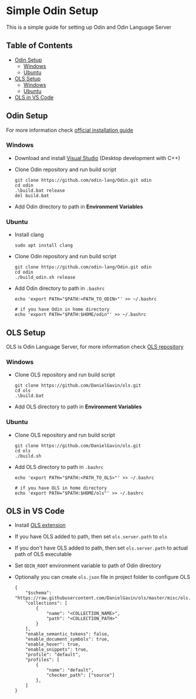 # Simple Odin Setup
This is a simple guide for setting up Odin and Odin Language Server

## Table of Contents
- [Odin Setup](#odin-setup)
  - [Windows](#windows)
  - [Ubuntu](#ubuntu)
- [OLS Setup](#ols-setup)
  - [Windows](#windows-1)
  - [Ubuntu](#ubuntu-1)
- [OLS in VS Code](#ols-in-vs-code)
## Odin Setup
For more information check [official installation guide](https://odin-lang.org/docs/install/)
### Windows
* Download and install [Visual Studio](https://visualstudio.microsoft.com/) (Desktop development with C++)
* Clone Odin repository and run build script

      git clone https://github.com/odin-lang/Odin.git odin
      cd odin
      .\build.bat release
      del build.bat
* Add Odin directory to path in **Environment Variables**
### Ubuntu
* Install clang

      sudo apt install clang
* Clone Odin repository and run build script

      git clone https://github.com/odin-lang/Odin.git odin
      cd odin
      ./build_odin.sh release
* Add Odin directory to path in `.bashrc`

      echo 'export PATH="$PATH:<PATH_TO_ODIN>"' >> ~/.bashrc

      # if you have Odin in home directory
      echo 'export PATH="$PATH:$HOME/odin"' >> ~/.bashrc
## OLS Setup
OLS is Odin Language Server, for more information check [OLS repository](https://github.com/DanielGavin/ols)
### Windows
* Clone OLS repository and run build script

      git clone https://github.com/DanielGavin/ols.git
      cd ols
      .\build.bat
* Add OLS directory to path in **Environment Variables**
### Ubuntu
* Clone OLS repository and run build script

      git clone https://github.com/DanielGavin/ols.git
      cd ols
      ./build.sh
* Add OLS directory to path in `.bashrc`

      echo 'export PATH="$PATH:<PATH_TO_OLS>"' >> ~/.bashrc

      # if you have OLS in home directory
      echo 'export PATH="$PATH:$HOME/ols"' >> ~/.bashrc
## OLS in VS Code
* Install [OLS extension](https://marketplace.visualstudio.com/items?itemName=DanielGavin.ols)
* If you have OLS added to path, then set `ols.server.path` to `ols`
* If you don't have OLS added to path, then set `ols.server.path` to actual path of OLS executable
* Set `ODIN_ROOT` environment variable to path of Odin directory
* Optionally you can create `ols.json` file in project folder to configure OLS

      {
          "$schema": "https://raw.githubusercontent.com/DanielGavin/ols/master/misc/ols.schema.json",
          "collections": [
              {
                  "name": "<COLLECTION_NAME>",
                  "path": "<COLLECTION_PATH>"
              }
          ],
          "enable_semantic_tokens": false,
          "enable_document_symbols": true,
          "enable_hover": true,
          "enable_snippets": true,
          "profile": "default",
          "profiles": [
              {
                  "name": "default",
                  "checker_path": ["source"]
              },
          ]
      }
